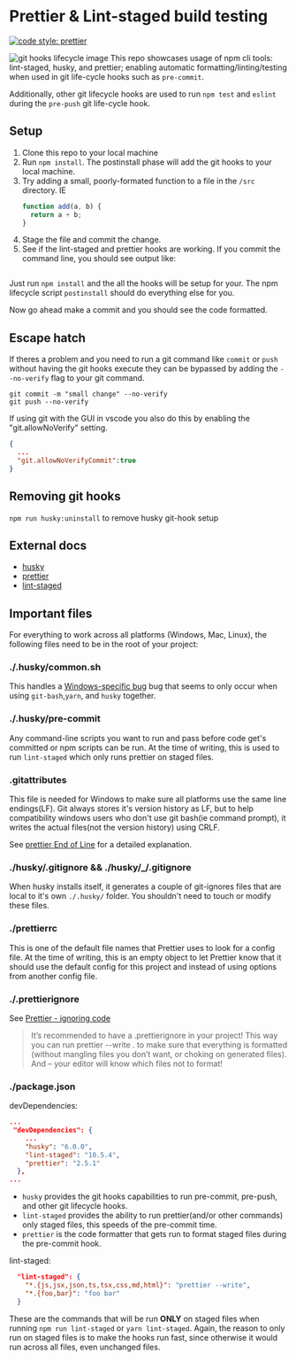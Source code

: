 # Prettier & Lint-staged build testing

[![code style: prettier](https://img.shields.io/badge/code_style-prettier-ff69b4.svg?style=flat-square)](https://github.com/prettier/prettier)

![git hooks lifecycle image](https://blog.gitguardian.com/content/images/2020/04/hook-graphic-4.png)
This repo showcases usage of npm cli tools: lint-staged, husky, and prettier;
enabling automatic formatting/linting/testing when used in git life-cycle hooks such as
`pre-commit`.

Additionally, other git lifecycle hooks are used to run `npm test` and `eslint` during the `pre-push` git life-cycle hook.

## Setup

1. Clone this repo to your local machine
2. Run `npm install`. The postinstall phase will add the git hooks to your local machine.
3. Try adding a small, poorly-formated function to a file in the `/src` directory. IE
   ```js
   function add(a, b) {
     return a + b;
   }
   ```
4. Stage the file and commit the change.
5. See if the lint-staged and prettier hooks are working. If you commit the command line,
   you should see output like:

```shell

```

Just run `npm install` and the all the hooks will be setup for your. The npm
lifecycle script `postinstall` should do everything else for you.

Now go ahead make a commit and you should see the code formatted.

## Escape hatch

If theres a problem and you need to run a git command like `commit` or `push` without
having the git hooks execute they can be bypassed by adding the `--no-verify` flag to
your git command.

```shell
git commit -m "small change" --no-verify
git push --no-verify
```

If using git with the GUI in vscode you also do this by enabling the
"git.allowNoVerify" setting.

```json
{
  ...
  "git.allowNoVerifyCommit":true
}
```

## Removing git hooks

`npm run husky:uninstall` to remove husky git-hook setup

## External docs

- [husky](https://typicode.github.io/husky/#/)
- [prettier](https://prettier.io/docs/en/index.html)
- [lint-staged](https://github.com/okonet/lint-staged#readme)

## Important files

For everything to work across all platforms (Windows, Mac, Linux), the following files
need to be in the root of your project:

### ./.husky/common.sh

This handles a [Windows-specific bug](https://typicode.github.io/husky/#/?id=yarn-on-windows)
bug that seems to only occur when using `git-bash`,`yarn`, and `husky` together.

### ./.husky/pre-commit

Any command-line scripts you want to run and pass before code get's committed
or npm scripts can be run. At the time of writing, this is used to run `lint-staged`
which only runs prettier on staged files.

### .gitattributes

This file is needed for Windows to make sure all platforms use the same line endings(LF).
Git always stores it's version history as LF, but to help compatibility windows users who don't use git
bash(ie command prompt), it writes the actual files(not the version history) using CRLF.

See [prettier End of Line](https://prettier.io/docs/en/options.html#end-of-line) for a
detailed explanation.

### ./husky/.gitignore && ./husky/\_/.gitignore

When husky installs itself, it generates a couple of git-ignores files that are local
to it's own `./.husky/` folder. You shouldn't need to touch or modify these files.

### ./prettierrc

This is one of the default file names that Prettier uses to look for a config file. At
the time of writing, this is an empty object to let Prettier know that it should use
the default config for this project and instead of using options from another config file.

### ./.prettierignore

See [Prettier - ignoring code](https://prettier.io/docs/en/ignore.html)

> It’s recommended to have a .prettierignore in your project! This way you can run
> prettier --write . to make sure that everything is formatted (without mangling files you
> don’t want, or choking on generated files). And – your editor will know which files not to
> format!

### ./package.json

devDependencies:

```json
...
 "devDependencies": {
    ...
    "husky": "6.0.0",
    "lint-staged": "10.5.4",
    "prettier": "2.5.1"
  },
...
```

- `husky` provides the git hooks capabilities to run pre-commit, pre-push, and other
  git lifecycle hooks.
- `lint-staged` provides the ability to run prettier(and/or other commands) only staged
  files, this speeds of the pre-commit time.
- `prettier` is the code formatter that gets run to format staged files during the pre-commit hook.

lint-staged:

```json
  "lint-staged": {
    "*.{js,jsx,json,ts,tsx,css,md,html}": "prettier --write",
    "*.{foo,bar}": "foo bar"
  }
```

These are the commands that will be run **ONLY** on staged files
when running `npm run lint-staged` or `yarn lint-staged`. Again, the reason to only
run on staged files is to make the hooks run fast, since otherwise it would run across
all files, even unchanged files.
